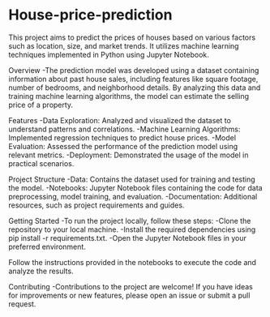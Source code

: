# House-price-prediction

This project aims to predict the prices of houses based on various factors such as location, size, and market trends. It utilizes machine learning techniques implemented in Python using Jupyter Notebook.

Overview
-The prediction model was developed using a dataset containing information about past house sales, including features like square footage, number of bedrooms, and neighborhood details. By analyzing this data and training machine learning algorithms, the model can estimate the selling price of a property.

Features
-Data Exploration: Analyzed and visualized the dataset to understand patterns and correlations.
-Machine Learning Algorithms: Implemented regression techniques to predict house prices.
-Model Evaluation: Assessed the performance of the prediction model using relevant metrics.
-Deployment: Demonstrated the usage of the model in practical scenarios.

Project Structure
-Data: Contains the dataset used for training and testing the model.
-Notebooks: Jupyter Notebook files containing the code for data preprocessing, model training, and evaluation.
-Documentation: Additional resources, such as project requirements and guides.

Getting Started
-To run the project locally, follow these steps:
-Clone the repository to your local machine.
-Install the required dependencies using pip install -r requirements.txt.
-Open the Jupyter Notebook files in your preferred environment.

Follow the instructions provided in the notebooks to execute the code and analyze the results.

Contributing
-Contributions to the project are welcome! If you have ideas for improvements or new features, please open an issue or submit a pull request.
